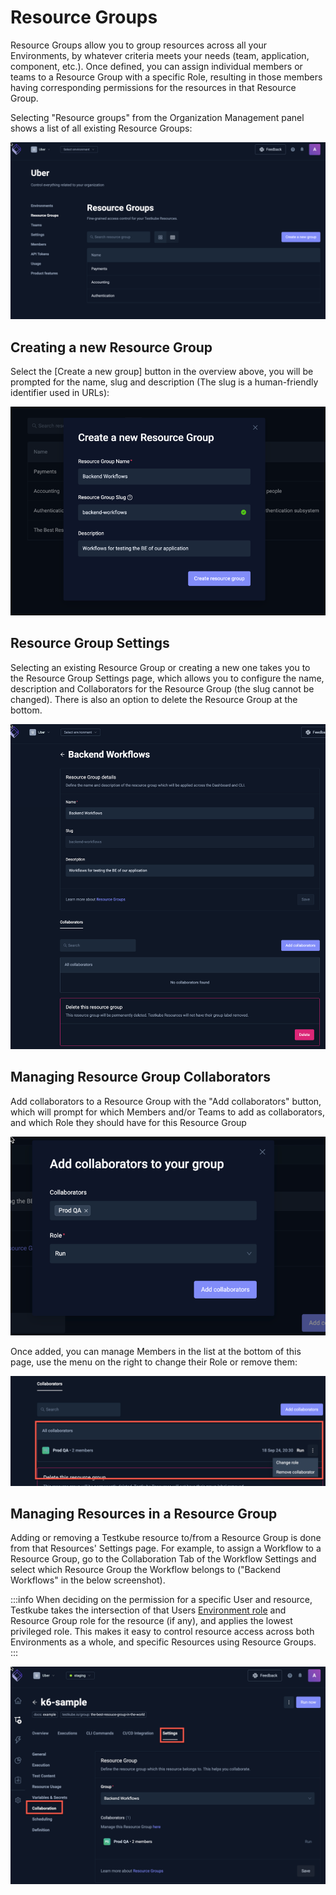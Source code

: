 # Resource Groups

Resource Groups allow you to group resources across all your Environments, by whatever criteria meets your needs 
(team, application, component, etc.). Once defined, you can assign individual members or teams to a Resource Group 
with a specific Role, resulting in those members having corresponding permissions for the resources in that Resource
Group.

Selecting "Resource groups" from the Organization Management panel shows a list of all existing Resource Groups:

![Resource Groups Overview](../img/resource-groups-overview.png)

## Creating a new Resource Group

Select the [Create a new group] button in the overview above, you will be prompted for the name, 
slug and description (The slug is a human-friendly identifier used in URLs):

![img.png](images/create-resource-group.png)

## Resource Group Settings

Selecting an existing Resource Group or creating a new one takes you to the Resource Group Settings page, which
allows you to configure the name, description and Collaborators for the Resource Group (the slug cannot be changed).
There is also an option to delete the Resource Group at the bottom.

![img_1.png](images/resource-group-details.png)

## Managing Resource Group Collaborators

Add collaborators to a Resource Group with the "Add collaborators" button, which will prompt for 
which Members and/or Teams to add as collaborators, and which Role they should have for this Resource Group

![img_2.png](images/add-resource-group-collaborators.png)

Once added, you can manage Members in the list at the bottom of this page, use the menu on the right to
change their Role or remove them:

![img_3.png](images/resource-group-collaborators.png)

## Managing Resources in a Resource Group

Adding or removing a Testkube resource to/from a Resource Group is done from that Resources' Settings page. For 
example, to assign a Workflow to a Resource Group, go to the Collaboration Tab of the Workflow Settings and select
which Resource Group the Workflow belongs to ("Backend Workflows" in the below screenshot).

:::info
When deciding on the permission for a specific User and resource, Testkube takes the intersection of
that Users [Environment role](/testkube-pro/articles/environment-management#environment-members) and
Resource Group role for the resource (if any), and applies the lowest privileged role. This makes
it easy to control resource access across both Environments as a whole, and specific Resources using Resource Groups.
:::


![img_4.png](images/workflow-collaboration-tab.png)




